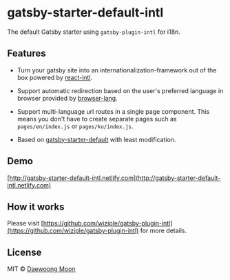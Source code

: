 # gatsby-starter-default-intl

The default Gatsby starter using `gatsby-plugin-intl` for i18n.

## Features

- Turn your gatsby site into an internationalization-framework out of the box powered by [react-intl](https://github.com/yahoo/react-intl). 

- Support automatic redirection based on the user's preferred language in browser provided by [browser-lang](https://github.com/wiziple/browser-lang).

- Support multi-language url routes in a single page component. This means you don't have to create separate pages such as `pages/en/index.js` or `pages/ko/index.js`.

- Based on [gatsby-starter-default](https://github.com/gatsbyjs/gatsby-starter-default) with least modification.

## Demo

[http://gatsby-starter-default-intl.netlify.com](http://gatsby-starter-default-intl.netlify.com)

## How it works

Please visit [https://github.com/wiziple/gatsby-plugin-intl](https://github.com/wiziple/gatsby-plugin-intl) for more details.

## License

MIT &copy; [Daewoong Moon](https://github.com/wiziple)